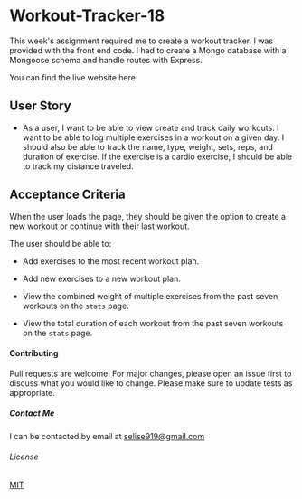 # Workout-Tracker-18
This week's assignment required me to create a workout tracker. I was provided with the front end code. I had to create a Mongo database with a Mongoose schema and handle routes with Express.

You can find the live website here:

## User Story

* As a user, I want to be able to view create and track daily workouts. I want to be able to log multiple exercises in a workout on a given day. I should also be able to track the name, type, weight, sets, reps, and duration of exercise. If the exercise is a cardio exercise, I should be able to track my distance traveled.

## Acceptance Criteria

When the user loads the page, they should be given the option to create a new workout or continue with their last workout.

The user should be able to:

  * Add exercises to the most recent workout plan.

  * Add new exercises to a new workout plan.

  * View the combined weight of multiple exercises from the past seven workouts on the `stats` page.

  * View the total duration of each workout from the past seven workouts on the `stats` page.

  #### Contributing
Pull requests are welcome. For major changes, please open an issue first to discuss what you would like to change.
Please make sure to update tests as appropriate.

##### Contact Me
I can be contacted by email at selise919@gmail.com

###### License
[MIT](https://choosealicense.com/licenses/mit/)